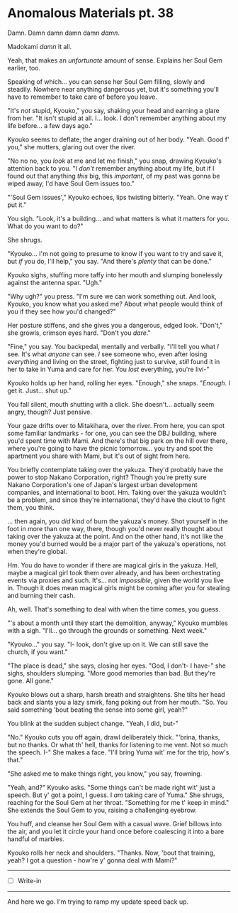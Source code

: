 # Anomalous Materials pt. 38

Damn. Damn damn damn damn *damn*.

Madokami *damn* it all.

Yeah, that makes an *unfortunate* amount of sense. Explains her Soul Gem earlier, too.

Speaking of which... you can sense her Soul Gem filling, slowly and steadily. Nowhere near anything dangerous yet, but it's something you'll have to remember to take care of before you leave.

"It's *not* stupid, Kyouko," you say, shaking your head and earning a glare from her. "It isn't stupid at all. I... look. I don't remember anything about my life before... a few days ago."

Kyouko seems to deflate, the anger draining out of her body. "Yeah. Good f' you," she mutters, glaring out over the river.

"No no no, you *look* at me and let me finish," you snap, drawing Kyouko's attention back to you. "I *don't* remember anything about my life, but if I found out that anything *this* big, this *important*, of my past was gonna be wiped away, I'd have Soul Gem issues too."

"'Soul Gem issues'," Kyouko echoes, lips twisting bitterly. "Yeah. One way t' put it."

You sigh. "Look, it's a building... and what matters is what it matters for you. What do you want to do?"

She shrugs.

"Kyouko... I'm not going to presume to know if you want to try and save it, but *if* you do, I'll help," you say. "And there's *plenty* that can be done."

Kyouko sighs, stuffing more taffy into her mouth and slumping bonelessly against the antenna spar. "Ugh."

"Why ugh?" you press. "I'm sure we can work something out. And look, Kyouko, you know what you asked me? About what people would think of you if they see how you'd changed?"

Her posture stiffens, and she gives you a dangerous, edged look. "Don't," she growls, crimson eyes hard. "Don't you *dare*."

"Fine," you say. You backpedal, mentally and verbally. "I'll tell you what *I* see. It's what *anyone* can see. *I* see someone who, even after losing *everything* and living on the street, fighting just to survive, *still* found it in her to take in Yuma and care for her. You *lost* everything, you're livi-"

Kyouko holds up her hand, rolling her eyes. "Enough," she snaps. "*Enough*. I get it. Just... shut up."

You fall silent, mouth shutting with a click. She doesn't... actually seem angry, though? Just pensive.

Your gaze drifts over to Mitakihara, over the river. From here, you can spot some familiar landmarks - for one, you can see the DBJ building, where you'd spent time with Mami. And there's that big park on the hill over there, where you're going to have the picnic tomorrow\... you try and spot the apartment you share with Mami, but it's out of sight from here.

You briefly contemplate taking over the yakuza. They'd probably have the power to stop Nakano Corporation, right? Though you're pretty sure Nakano Corporation's one of Japan's largest urban development companies, and international to boot. Hm. Taking over the yakuza wouldn't be a problem, and since they're international, they'd have the clout to fight them, you think.

... then again, you *did* kind of burn the yakuza's money. Shot yourself in the foot in more than one way, there, though you'd never really thought about taking over the yakuza at the point. And on the other hand, it's not like the money you'd burned would be a major part of the yakuza's operations, not when they're global.

Hm. You do have to wonder if there are magical girls in the yakuza. Hell, maybe a magical girl took them over already, and has been orchestrating events via proxies and such. It's... not *impossible*, given the world you live in. Though it does mean magical girls might be coming after you for stealing and burning their cash.

Ah, well. That's something to deal with when the time comes, you guess.

"'s about a month until they start the demolition, anyway," Kyouko mumbles with a sigh. "I'll... go through the grounds or something. Next week."

"Kyouko..." you say. "I- look, don't give up on it. We can still save the church, if you want."

"The place is dead," she says, closing her eyes. "God, I don't- I have-" she sighs, shoulders slumping. "More good memories than bad. But they're gone. All gone."

Kyouko blows out a sharp, harsh breath and straightens. She tilts her head back and slants you a lazy smirk, fang poking out from her mouth. "So. You said something 'bout beating the sense into some girl, yeah?"

You blink at the sudden subject change. "Yeah, I did, but-"

"No." Kyouko cuts you off again, drawl deliberately thick. "'brina, thanks, but no thanks. Or what th' hell, thanks for listening to me vent. Not so much the speech. I-" She makes a face. "I'll bring Yuma wit' me for the trip, how's that."

"She asked me to make things right, you know," you say, frowning.

"Yeah, and?" Kyouko asks. "Some things can't be made right wit' just a speech. But y' got a point, I guess. I *am* taking care of Yuma." She shrugs, reaching for the Soul Gem at her throat. "Something for me t' keep in mind." She extends the Soul Gem to you, raising a challenging eyebrow.

You huff, and cleanse her Soul Gem with a casual wave. Grief billows into the air, and you let it circle your hand once before coalescing it into a bare handful of marbles.

Kyouko rolls her neck and shoulders. "Thanks. Now, 'bout that training, yeah? I got a question - how're y' gonna deal with Mami?"

---

- [ ] Write-in

---

And here we go. I'm trying to ramp my update speed back up.
